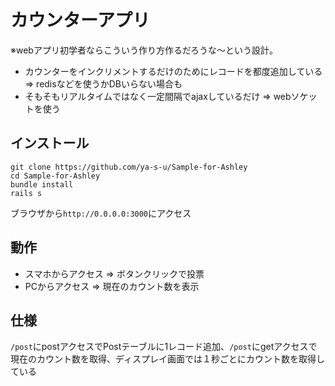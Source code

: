 # カウンターアプリ

※webアプリ初学者ならこういう作り方作るだろうな〜という設計。
- カウンターをインクリメントするだけのためにレコードを都度追加している => redisなどを使うかDBいらない場合も
- そもそもリアルタイムではなく一定間隔でajaxしているだけ => webソケットを使う

## インストール
```
git clone https://github.com/ya-s-u/Sample-for-Ashley
cd Sample-for-Ashley
bundle install 
rails s
```
ブラウザから``http://0.0.0.0:3000``にアクセス

## 動作
- スマホからアクセス => ボタンクリックで投票
- PCからアクセス => 現在のカウント数を表示

## 仕様
``/post``にpostアクセスでPostテーブルに1レコード追加、``/post``にgetアクセスで現在のカウント数を取得、ディスプレイ画面では１秒ごとにカウント数を取得している
